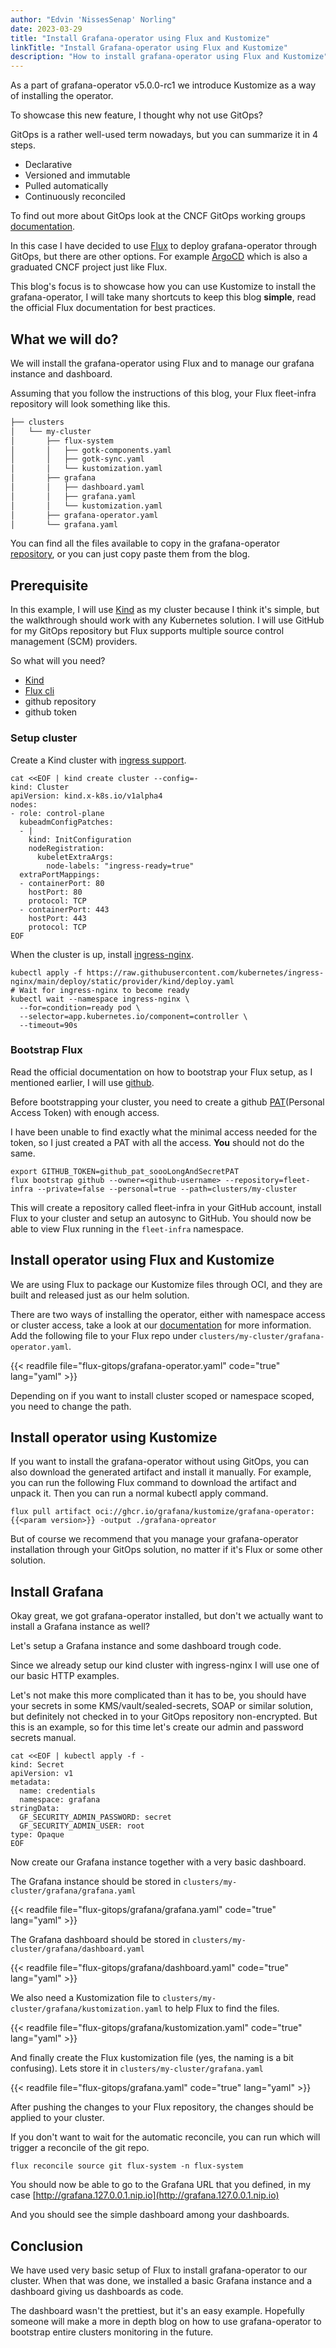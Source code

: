 ```yaml
---
author: "Edvin 'NissesSenap' Norling"
date: 2023-03-29
title: "Install Grafana-operator using Flux and Kustomize"
linkTitle: "Install Grafana-operator using Flux and Kustomize"
description: "How to install grafana-operator using Flux and Kustomize"
---
```


As a part of grafana-operator v5.0.0-rc1 we introduce Kustomize as a way of installing the operator.

To showcase this new feature, I thought why not use GitOps?

GitOps is a rather well-used term nowadays, but you can summarize it in 4 steps.

- Declarative
- Versioned and immutable
- Pulled automatically
- Continuously reconciled

To find out more about GitOps look at the CNCF GitOps working groups [documentation](https://opengitops.dev/).

In this case I have decided to use [Flux](https://fluxcd.io/) to deploy grafana-operator through GitOps, but there are other options.
For example [ArgoCD](https://argo-cd.readthedocs.io/) which is also a graduated CNCF project just like Flux.

This blog's focus is to showcase how you can use Kustomize to install the grafana-operator, I will take many shortcuts to keep this blog **simple**, read the official Flux documentation for best practices.

## What we will do?

We will install the grafana-operator using Flux and to manage our grafana instance and dashboard.

Assuming that you follow the instructions of this blog, your Flux fleet-infra repository will look something like this.

```.txt
├── clusters
│   └── my-cluster
│       ├── flux-system
│       │   ├── gotk-components.yaml
│       │   ├── gotk-sync.yaml
│       │   └── kustomization.yaml
│       ├── grafana
│       │   ├── dashboard.yaml
│       │   ├── grafana.yaml
│       │   └── kustomization.yaml
│       ├── grafana-operator.yaml
│       └── grafana.yaml
```

You can find all the files available to copy in the grafana-operator [repository](https://github.com/grafana/grafana-operator/tree/master/docs/blog/flux-gitops),
or you can just copy paste them from the blog.

## Prerequisite

In this example, I will use [Kind](https://kind.sigs.k8s.io/docs/user/quick-start/) as my cluster because I think it's simple, but the walkthrough should work with any Kubernetes solution.
I will use GitHub for my GitOps repository but Flux supports multiple source control management (SCM) providers.

So what will you need?

- [Kind](https://kind.sigs.k8s.io/docs/user/quick-start)
- [Flux cli](https://fluxcd.io/flux/installation/)
- github repository
- github token

### Setup cluster

Create a Kind cluster with [ingress support](https://kind.sigs.k8s.io/docs/user/ingress/).

```shell
cat <<EOF | kind create cluster --config=-
kind: Cluster
apiVersion: kind.x-k8s.io/v1alpha4
nodes:
- role: control-plane
  kubeadmConfigPatches:
  - |
    kind: InitConfiguration
    nodeRegistration:
      kubeletExtraArgs:
        node-labels: "ingress-ready=true"
  extraPortMappings:
  - containerPort: 80
    hostPort: 80
    protocol: TCP
  - containerPort: 443
    hostPort: 443
    protocol: TCP
EOF
```

When the cluster is up, install [ingress-nginx](https://github.com/kubernetes/ingress-nginx).

```shell
kubectl apply -f https://raw.githubusercontent.com/kubernetes/ingress-nginx/main/deploy/static/provider/kind/deploy.yaml
# Wait for ingress-nginx to become ready
kubectl wait --namespace ingress-nginx \
  --for=condition=ready pod \
  --selector=app.kubernetes.io/component=controller \
  --timeout=90s
```

### Bootstrap Flux

Read the official documentation on how to bootstrap your Flux setup, as I mentioned earlier, I will use [github](https://fluxcd.io/flux/cmd/flux_bootstrap_github/).

Before bootstrapping your cluster, you need to create a github [PAT](https://docs.github.com/en/authentication/keeping-your-account-and-data-secure/creating-a-personal-access-token)(Personal Access Token) with enough access.

I have been unable to find exactly what the minimal access needed for the token, so I just created a PAT with all the access. **You** should not do the same.

```shell
export GITHUB_TOKEN=github_pat_soooLongAndSecretPAT
flux bootstrap github --owner=<github-username> --repository=fleet-infra --private=false --personal=true --path=clusters/my-cluster
```

This will create a repository called fleet-infra in your GitHub account, install Flux to your cluster and setup an autosync to GitHub.
You should now be able to view Flux running in the `fleet-infra` namespace.

## Install operator using Flux and Kustomize

We are using Flux to package our Kustomize files through OCI, and they are built and released just as our helm solution.

There are two ways of installing the operator, either with namespace access or cluster access,
take a look at our [documentation](https://grafana-operator.github.io/grafana-operator/docs/grafana/#where-should-the-operator-look-for-grafana-resources) for more information.
Add the following file to your Flux repo under `clusters/my-cluster/grafana-operator.yaml`.

{{< readfile file="flux-gitops/grafana-operator.yaml" code="true" lang="yaml" >}}

Depending on if you want to install cluster scoped or namespace scoped, you need to change the path.

## Install operator using Kustomize

If you want to install the grafana-operator without using GitOps, you can also download the generated artifact and install it manually.
For example, you can run the following Flux command to download the artifact and unpack it. Then you can run a normal kubectl apply command.

```shell
flux pull artifact oci://ghcr.io/grafana/kustomize/grafana-operator:{{<param version>}} -output ./grafana-opreator
```

But of course we recommend that you manage your grafana-operator installation through your GitOps solution, no matter if it's Flux or some other solution.

## Install Grafana

Okay great, we got grafana-operator installed, but don't we actually want to install a Grafana instance as well?

Let's setup a Grafana instance and some dashboard trough code.

Since we already setup our kind cluster with ingress-nginx I will use one of our basic HTTP examples.

Let's not make this more complicated than it has to be, you should have your secrets in some KMS/vault/sealed-secrets, SOAP or similar solution, but definitely not checked in to your GitOps repository non-encrypted.
But this is an example, so for this time let's create our admin and password secrets manual.

```shell
cat <<EOF | kubectl apply -f -
kind: Secret
apiVersion: v1
metadata:
  name: credentials
  namespace: grafana
stringData:
  GF_SECURITY_ADMIN_PASSWORD: secret
  GF_SECURITY_ADMIN_USER: root
type: Opaque
EOF
```

Now create our Grafana instance together with a very basic dashboard.

The Grafana instance should be stored in `clusters/my-cluster/grafana/grafana.yaml`

{{< readfile file="flux-gitops/grafana/grafana.yaml" code="true" lang="yaml" >}}

The Grafana dashboard should be stored in `clusters/my-cluster/grafana/dashboard.yaml`

{{< readfile file="flux-gitops/grafana/dashboard.yaml" code="true" lang="yaml" >}}

We also need a Kustomization file to `clusters/my-cluster/grafana/kustomization.yaml` to help Flux to find the files.

{{< readfile file="flux-gitops/grafana/kustomization.yaml" code="true" lang="yaml" >}}

And finally create the Flux kustomization file (yes, the naming is a bit confusing).
Lets store it in `clusters/my-cluster/grafana.yaml`

{{< readfile file="flux-gitops/grafana.yaml" code="true" lang="yaml" >}}

After pushing the changes to your Flux repository, the changes should be applied to your cluster.

If you don't want to wait for the automatic reconcile, you can run which will trigger a reconcile of the git repo.

```shell
flux reconcile source git flux-system -n flux-system
```

You should now be able to go to the Grafana URL that you defined, in my case [http://grafana.127.0.0.1.nip.io](http://grafana.127.0.0.1.nip.io)

And you should see the simple dashboard among your dashboards.

## Conclusion

We have used very basic setup of Flux to install grafana-operator to our cluster. When that was done, we installed a basic Grafana instance and a dashboard giving us dashboards as code.

The dashboard wasn't the prettiest, but it's an easy example.
Hopefully someone will make a more in depth blog on how to use grafana-operator to bootstrap entire clusters monitoring in the future.
